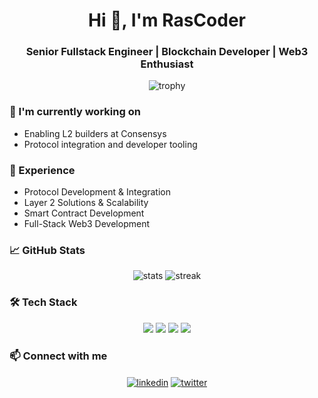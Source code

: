 <h1 align="center">Hi 👋, I'm RasCoder</h1>
<h3 align="center">Senior Fullstack Engineer | Blockchain Developer | Web3 Enthusiast</h3>

<p align="center"> 
  <img src="https://github-profile-trophy.vercel.app/?username=RasenGUY&theme=darkhub&no-frame=true&row=1&column=7" alt="trophy" />
</p>

### 🔭 I'm currently working on
- Enabling L2 builders at Consensys
- Protocol integration and developer tooling

### 🌱 Experience
- Protocol Development & Integration
- Layer 2 Solutions & Scalability
- Smart Contract Development
- Full-Stack Web3 Development

### 📈 GitHub Stats
<p align="center">
  <img src="https://github-readme-stats.vercel.app/api?username=RasenGUY&show_icons=true&theme=radical" alt="stats"/>
  <img src="https://github-readme-streak-stats.herokuapp.com/?user=RasenGUY&theme=radical" alt="streak"/>
</p>

### 🛠 Tech Stack
<p align="center">
  <img src="https://img.shields.io/badge/Solidity-%23363636.svg?style=for-the-badge&logo=solidity&logoColor=white"/>
  <img src="https://img.shields.io/badge/typescript-%23007ACC.svg?style=for-the-badge&logo=typescript&logoColor=white"/>
  <img src="https://img.shields.io/badge/react-%2320232a.svg?style=for-the-badge&logo=react&logoColor=%2361DAFB"/>
  <img src="https://img.shields.io/badge/node.js-6DA55F?style=for-the-badge&logo=node.js&logoColor=white"/>
</p>

### 📫 Connect with me
<p align="center">
  <a href="https://linkedin.com/in/ftrouw" target="blank"><img align="center" src="https://img.shields.io/badge/LinkedIn-%230077B5.svg?style=for-the-badge&logo=linkedin&logoColor=white" alt="linkedin"/></a>
  <a href="https://twitter.com/rascode_og" target="blank"><img align="center" src="https://img.shields.io/badge/Twitter-%231DA1F2.svg?style=for-the-badge&logo=Twitter&logoColor=white" alt="twitter"/></a>
</p>
